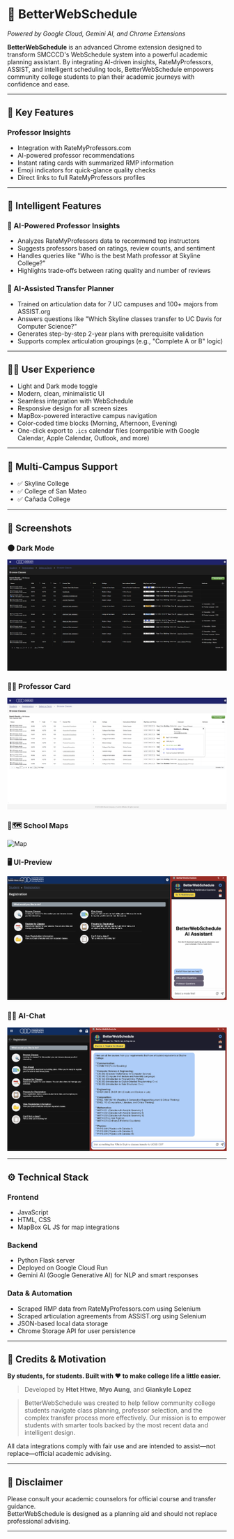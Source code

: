 # 📅 BetterWebSchedule

_Powered by Google Cloud, Gemini AI, and Chrome Extensions_

**BetterWebSchedule** is an advanced Chrome extension designed to transform SMCCCD's WebSchedule system into a powerful academic planning assistant. By integrating AI-driven insights, RateMyProfessors, ASSIST, and intelligent scheduling tools, BetterWebSchedule empowers community college students to plan their academic journeys with confidence and ease.

---

## 🌟 Key Features

### Professor Insights

- Integration with RateMyProfessors.com
- AI-powered professor recommendations
- Instant rating cards with summarized RMP information
- Emoji indicators for quick-glance quality checks
- Direct links to full RateMyProfessors profiles

---

## 🚀 Intelligent Features

### 🤖 AI-Powered Professor Insights

- Analyzes RateMyProfessors data to recommend top instructors
- Suggests professors based on ratings, review counts, and sentiment
- Handles queries like "Who is the best Math professor at Skyline College?"
- Highlights trade-offs between rating quality and number of reviews

### 🧠 AI-Assisted Transfer Planner

- Trained on articulation data for 7 UC campuses and 100+ majors from ASSIST.org
- Answers questions like "Which Skyline classes transfer to UC Davis for Computer Science?"
- Generates step-by-step 2-year plans with prerequisite validation
- Supports complex articulation groupings (e.g., "Complete A or B" logic)

---

## 🧑‍💻 User Experience

- Light and Dark mode toggle
- Modern, clean, minimalistic UI
- Seamless integration with WebSchedule
- Responsive design for all screen sizes
- MapBox-powered interactive campus navigation
- Color-coded time blocks (Morning, Afternoon, Evening)
- One-click export to `.ics` calendar files (compatible with Google Calendar, Apple Calendar, Outlook, and more)

---

## 🏫 Multi-Campus Support

- ✅ Skyline College
- ✅ College of San Mateo
- ✅ Cañada College

---

## 📸 Screenshots

### 🌑 Dark Mode

![Dark Mode](screenshots/dark_mode.png)

### 🧑‍🏫 Professor Card

![Professor Card](screenshots/professorcard.png)

### 🏫🗺️ School Maps

![Map](screenshots/map.png)

### 🖥️ UI-Preview

![UI Preview](screenshots/ui_preview.png)

### 🤖💬 AI-Chat

![AI Chat](screenshots/ai_preview.png)

---

## ⚙️ Technical Stack

### Frontend

- JavaScript
- HTML, CSS
- MapBox GL JS for map integrations

### Backend

- Python Flask server
- Deployed on Google Cloud Run
- Gemini AI (Google Generative AI) for NLP and smart responses

### Data & Automation

- Scraped RMP data from RateMyProfessors.com using Selenium
- Scraped articulation agreements from ASSIST.org using Selenium
- JSON-based local data storage
- Chrome Storage API for user persistence

---

## 🤝 Credits & Motivation

**By students, for students. Built with ❤️ to make college life a little easier.**

> Developed by **Htet Htwe**, **Myo Aung**, and **Giankyle Lopez**

> BetterWebSchedule was created to help fellow community college students navigate class planning, professor selection, and the complex transfer process more effectively. Our mission is to empower students with smarter tools backed by the most recent data and intelligent design.

All data integrations comply with fair use and are intended to assist—not replace—official academic advising.

---

## 📝 Disclaimer

Please consult your academic counselors for official course and transfer guidance.  
BetterWebSchedule is designed as a planning aid and should not replace professional advising.

---

